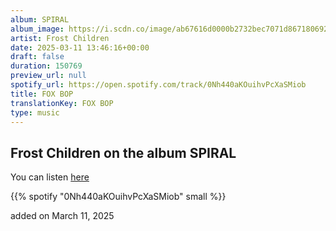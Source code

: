 ```yaml
---
album: SPIRAL
album_image: https://i.scdn.co/image/ab67616d0000b2732bec7071d867180692c2d343
artist: Frost Children
date: 2025-03-11 13:46:16+00:00
draft: false
duration: 150769
preview_url: null
spotify_url: https://open.spotify.com/track/0Nh440aKOuihvPcXaSMiob
title: FOX BOP
translationKey: FOX BOP
type: music
---
```


## Frost Children on the album SPIRAL

You can listen [here](https://open.spotify.com/track/0Nh440aKOuihvPcXaSMiob)

{{% spotify "0Nh440aKOuihvPcXaSMiob" small %}}

added on March 11, 2025